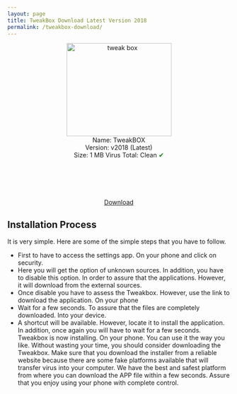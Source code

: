```yaml
---
layout: page
title: TweakBox Download Latest Version 2018
permalink: /tweakbox-download/
---
```


<script async src="//pagead2.googlesyndication.com/pagead/js/adsbygoogle.js"></script>
<!-- KingBaglanti -->
<ins class="adsbygoogle"
     style="display:block"
     data-ad-client="ca-pub-7942429830883405"
     data-ad-slot="4590880399"
     data-ad-format="link"></ins>
<script>
(adsbygoogle = window.adsbygoogle || []).push({});
</script>

<center>
<img src="https://tweakbox.plusapkz.com/tweakbox.png" width="237" height="211" alt="tweak box" title="tweakbox" /><br />
Name: TweakBOX<br />
Version: v2018 (Latest)<br />
Size: 1 MB
Virus Total: Clean <span style="color:green;">&#10004;</span><br>
<script async src="//pagead2.googlesyndication.com/pagead/js/adsbygoogle.js"></script>
<!-- Baglanti20090 -->
<ins class="adsbygoogle"
     style="display:inline-block;width:200px;height:90px"
     data-ad-client="ca-pub-7942429830883405"
     data-ad-slot="9116964791"></ins>
<script>
(adsbygoogle = window.adsbygoogle || []).push({});
</script><br>
<a target="_blank" href="https://tweakbox.plusapkz.com/TweakBox.mobileconfig">Download</a><br>
  </center>
<script async src="//pagead2.googlesyndication.com/pagead/js/adsbygoogle.js"></script>
<!-- Esneking -->
<ins class="adsbygoogle"
     style="display:block"
     data-ad-client="ca-pub-7942429830883405"
     data-ad-slot="4659442398"
     data-ad-format="auto"></ins>
<script>
(adsbygoogle = window.adsbygoogle || []).push({});
</script>
<h2>Installation Process</h2>
It is very simple. Here are some of the simple steps that you have to follow. 
<ul><li>First to have to access the settings app. On your phone and click on security. </li>
<li>Here you will get the option of unknown sources. In addition, you have to disable this option. In order to assure that the applications. However, it will download from the external sources. </li>
<li>Once disable you have to assess the Tweakbox. However, use the link to download the application. On your phone</li>
<li>Wait for a few seconds. To assure that the files are completely downloaded. Into your device. </li>
<li>A shortcut will be available. However, locate it to install the application. In addition, once again you will have to wait for a few seconds.</li></ol>
Tweakbox is now installing. On your phone. You can use it the way you like. Without wasting your time, you should consider downloading the Tweakbox. Make sure that you download the installer from a reliable website because there are some fake platforms available that will transfer virus into your computer. We have the best and safest platform from where you can download the APP file within a few seconds. Assure that you enjoy using your phone with complete control. 
